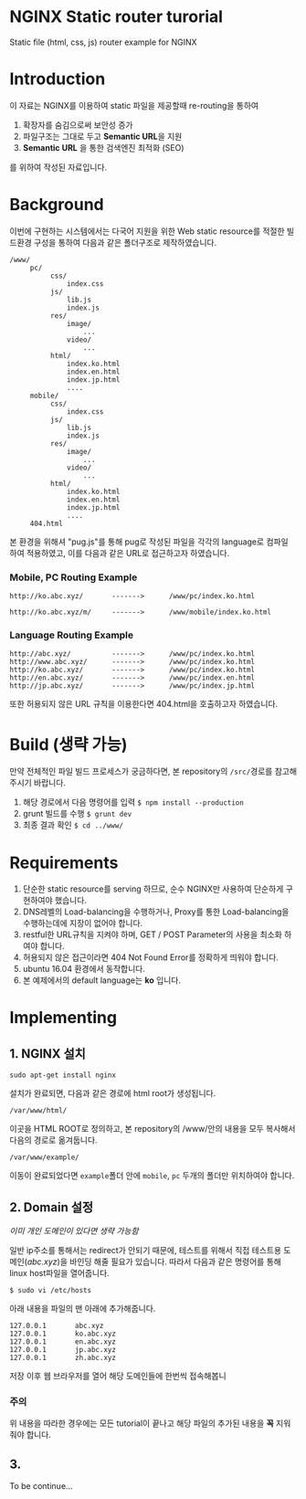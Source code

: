 # NGINX Static router turorial
Static file (html, css, js) router example for NGINX

# Introduction

이 자료는 NGINX를 이용하여 static 파일을 제공할때 re-routing을 통하여

1. 확장자를 숨김으로써 보안성 증가
2. 파일구조는 그대로 두고 **Semantic URL**을 지원
3. **Semantic URL** 을 통한 검색엔진 최적화 (SEO)

를 위하여 작성된 자료입니다.

# Background

이번에 구현하는 시스템에서는 다국어 지원을 위한 Web static resource를 적절한 빌드환경 구성을 통하여 다음과 같은 폴더구조로 제작하였습니다.

```
/www/
     pc/
          css/
              index.css
          js/
              lib.js
              index.js
          res/
              image/
                  ...
              video/
                  ...
          html/
              index.ko.html
              index.en.html
              index.jp.html
              ....
     mobile/
          css/
              index.css
          js/
              lib.js
              index.js
          res/
              image/
                  ...
              video/
                  ...
          html/
              index.ko.html
              index.en.html
              index.jp.html
              ....
     404.html
```
본 환경을 위해셔 "pug.js"를 통해 pug로 작성된 파일을 각각의 language로 컴파일 하여 적용하였고,
이를 다음과 같은 URL로 접근하고자 하였습니다.

### Mobile, PC Routing Example
```
http://ko.abc.xyz/       ------->      /www/pc/index.ko.html

http://ko.abc.xyz/m/     ------->      /www/mobile/index.ko.html
```

### Language Routing Example
```
http://abc.xyz/          ------->      /www/pc/index.ko.html
http://www.abc.xyz/      ------->      /www/pc/index.ko.html
http://ko.abc.xyz/       ------->      /www/pc/index.ko.html
http://en.abc.xyz/       ------->      /www/pc/index.en.html
http://jp.abc.xyz/       ------->      /www/pc/index.jp.html
```

또한 허용되지 않은 URL 규칙을 이용한다면 404.html을 호출하고자 하였습니다.


# Build (생략 가능)

만약 전체적인 파일 빌드 프로세스가 궁금하다면, 본 repository의 `/src/`경로를 참고해주시기 바랍니다.

1. 해당 경로에서 다음 명령어를 입력
`$ npm install --production`
2. grunt 빌드를 수행
`$ grunt dev`
3. 최종 결과 확인
`$ cd ../www/`

# Requirements

1. 단순한 static resource를 serving 하므로, 순수 NGINX만 사용하여 단순하게 구현하여야 했습니다.
2. DNS레벨의 Load-balancing을 수행하거나, Proxy를 통한 Load-balancing을 수행하는데에 지장이 없어야 합니다.
3. restful한 URL규칙을 지켜야 하며, GET / POST Parameter의 사용을 최소화 하여야 합니다.
4. 허용되지 않은 접근이라면 404 Not Found Error를 정확하게 띄워야 합니다.
5. ubuntu 16.04 환경에서 동작합니다.
6. 본 예제에서의 default language는 **ko** 입니다.

# Implementing

## 1. NGINX 설치

`sudo apt-get install nginx`

설치가 완료되면, 다음과 같은 경로에 html root가 생성됩니다.

`/var/www/html/`

이곳을 HTML ROOT로 정의하고, 본 repository의 /www/안의 내용을 모두 복사해서 다음의 경로로 옮겨둡니다.

`/var/www/example/`

이동이 완료되었다면 `example`폴더 안에 `mobile`, `pc` 두개의 폴더만 위치하여야 합니다.

## 2. Domain 설정

*이미 개인 도메인이 있다면 생략 가능함*

일반 ip주소를 통해서는 redirect가 안되기 때문에, 테스트를 위해서 직접 테스트용 도메인(*abc.xyz*)을 바인딩 해줄 필요가 있습니다.
따라서 다음과 같은 명령어를 통해 linux host파일을 열어줍니다.

`$ sudo vi /etc/hosts`

아래 내용을 파일의 맨 아래에 추가해줍니다.
```
127.0.0.1       abc.xyz
127.0.0.1       ko.abc.xyz
127.0.0.1       en.abc.xyz
127.0.0.1       jp.abc.xyz
127.0.0.1       zh.abc.xyz
```

저장 이후 웹 브라우저를 열어 해당 도메인들에 한번씩 접속해봅니

### 주의

위 내용을 따라한 경우에는 모든 tutorial이 끝나고 해당 파일의 추가된 내용을 **꼭** 지워줘야 합니다.

## 3.

To be continue...
